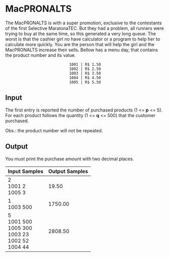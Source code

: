 # MacPRONALTS
The MacPRONALTS is with a super promotion, exclusive to the contestants of the first Selective MaratonaTEC. But they had a problem, all runners were trying to buy at the same time, so this generated a very long queue. The worst is that the cashier girl no have calculator or a program to help her to calculate more quickly. You are the person that will help the girl and the MacPRONALTS increase their sells. Bellow has a menu day, that contains the product number and its value.

<center>

    1001 | R$ 1.50
    1002 | R$ 2.50
    1003 | R$ 3.50
    1004 | R$ 4.50
    1005 | R$ 5.50

</center>

## Input
The first entry is reported the number of purchased products (1 <= **p** <= 5). For each product follows the quantity (1 <= **q** <= 500) that the customer purchased.

Obs.: the product number will not be repeated.

## Output
You must print the purchase amount with two decimal places.

|                            Input Samples                            | Output Samples |
|---------------------------------------------------------------------|----------------|
| 2<br> 1001 2<br> 1005 3                                             | 19.50          |
| 1<br> 1003 500<br>                                                  | 1750.00        |
| 5<br> 1001 500<br> 1005 300<br> 1003 23<br> 1002 52<br> 1004 44<br> | 2808.50        |